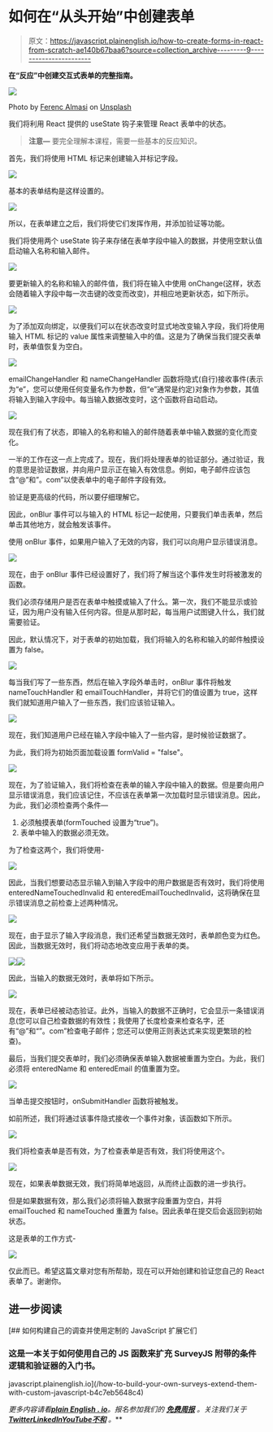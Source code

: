 # 如何在“从头开始”中创建表单

> 原文：<https://javascript.plainenglish.io/how-to-create-forms-in-react-from-scratch-ae140b67baa6?source=collection_archive---------9----------------------->

**在“反应”中创建交互式表单的完整指南。**

![](img/74ec37fe22995495666e568d52bee8fe.png)

Photo by [Ferenc Almasi](https://unsplash.com/@flowforfrank?utm_source=medium&utm_medium=referral) on [Unsplash](https://unsplash.com?utm_source=medium&utm_medium=referral)

我们将利用 React 提供的 useState 钩子来管理 React 表单中的状态。

> **注意—** 要完全理解本课程，需要一些基本的反应知识。

首先，我们将使用 HTML 标记来创建输入并标记字段。

![](img/ebd1dd8a58d2be5d631d0634301c68d5.png)

基本的表单结构是这样设置的。

![](img/a84eb81ef5023dc809fbd1127288a50b.png)

所以，在表单建立之后，我们将使它们发挥作用，并添加验证等功能。

我们将使用两个 useState 钩子来存储在表单字段中输入的数据，并使用空默认值启动输入名称和输入邮件。

![](img/03bbd8991478e63c7496e74d70c8fbe2.png)

要更新输入的名称和输入的邮件值，我们将在输入中使用 onChange(这样，状态会随着输入字段中每一次击键的改变而改变)，并相应地更新状态，如下所示。

![](img/c77669f3b1fba82f59f577fa82358769.png)

为了添加双向绑定，以便我们可以在状态改变时显式地改变输入字段，我们将使用输入 HTML 标记的 value 属性来调整输入中的值。这是为了确保当我们提交表单时，表单值恢复为空白。

![](img/2016882a7630686a1a77dfdb6fbfecb5.png)

emailChangeHandler 和 nameChangeHandler 函数将隐式(自行)接收事件(表示为“e”，您可以使用任何变量名作为参数，但“e”通常是约定)对象作为参数，其值将输入到输入字段中。每当输入数据改变时，这个函数将自动启动。

![](img/61f739f47cbd3f7d52c476edb4d3d7a0.png)

现在我们有了状态，即输入的名称和输入的邮件随着表单中输入数据的变化而变化。

一半的工作在这一点上完成了。现在，我们将处理表单的验证部分。通过验证，我的意思是验证数据，并向用户显示正在输入有效信息。例如，电子邮件应该包含“@”和”。com”以使表单中的电子邮件字段有效。

验证是更高级的代码，所以要仔细理解它。

因此，onBlur 事件可以与输入的 HTML 标记一起使用，只要我们单击表单，然后单击其他地方，就会触发该事件。

使用 onBlur 事件，如果用户输入了无效的内容，我们可以向用户显示错误消息。

![](img/dab7175015cee012efe5678142e0c0f1.png)

现在，由于 onBlur 事件已经设置好了，我们将了解当这个事件发生时将被激发的函数。

我们必须存储用户是否在表单中触摸或输入了什么。第一次，我们不能显示或验证，因为用户没有输入任何内容。但是从那时起，每当用户试图键入什么，我们就需要验证。

因此，默认情况下，对于表单的初始加载，我们将输入的名称和输入的邮件触摸设置为 false。

![](img/f855db8a0d1b572f09fef7aaf0f069fd.png)

每当我们写了一些东西，然后在输入字段外单击时，onBlur 事件将触发 nameTouchHandler 和 emailTouchHandler，并将它们的值设置为 true，这样我们就知道用户输入了一些东西，我们应该验证输入。

![](img/dc308a36b92e2dc8f798f8c9c31c5fb9.png)

现在，我们知道用户已经在输入字段中输入了一些内容，是时候验证数据了。

为此，我们将为初始页面加载设置 formValid = "false"。

![](img/5c8da0a2a35c9e25462d6a4a3711757e.png)

现在，为了验证输入，我们将检查在表单的输入字段中输入的数据。但是要向用户显示错误消息，我们应该记住，不应该在表单第一次加载时显示错误消息。因此，为此，我们必须检查两个条件—

1.  必须触摸表单(formTouched 设置为“true”)。
2.  表单中输入的数据必须无效。

为了检查这两个，我们将使用-

![](img/458da90add22a49fb579555b66af1fdb.png)

因此，当我们想要动态显示输入到输入字段中的用户数据是否有效时，我们将使用 enteredNameTouchedInvalid 和 enteredEmailTouchedInvalid，这将确保在显示错误消息之前检查上述两种情况。

![](img/bd9a111a6cbe45d9f6bd5185c3589303.png)

现在，由于显示了输入字段消息，我们还希望当数据无效时，表单颜色变为红色。因此，当数据无效时，我们将动态地改变应用于表单的类。

![](img/d11aef14caa2edec723ad0a5c3450917.png)![](img/4430b947ff5adbf9599747b311d968ae.png)

因此，当输入的数据无效时，表单将如下所示。

![](img/6fa1931b75a33dd0bf69368b80f84c00.png)

现在，表单已经被动态验证。此外，当输入的数据不正确时，它会显示一条错误消息(您可以自己检查数据的有效性；我使用了长度检查来检查名字，还有“@”和“”。com”检查电子邮件；您还可以使用正则表达式来实现更繁琐的检查)。

最后，当我们提交表单时，我们必须确保表单输入数据被重置为空白。为此，我们必须将 enteredName 和 enteredEmail 的值重置为空。

![](img/8a1245361e02696198bdada31f46b6de.png)

当单击提交按钮时，onSubmitHandler 函数将被触发。

如前所述，我们将通过该事件隐式接收一个事件对象，该函数如下所示。

![](img/840ada1addac7fa3eb1a3ffdfcf26b5d.png)

我们将检查表单是否有效，为了检查表单是否有效，我们将使用这个。

![](img/0c93da0abbfb2fab7d742a51765e418a.png)

现在，如果表单数据无效，我们将简单地返回，从而终止函数的进一步执行。

但是如果数据有效，那么我们必须将输入数据字段重置为空白，并将 emailTouched 和 nameTouched 重置为 false。因此表单在提交后会返回到初始状态。

这是表单的工作方式-

![](img/ede5d8ada57b1a19322202d78782ef56.png)

仅此而已。希望这篇文章对您有所帮助，现在可以开始创建和验证您自己的 React 表单了。谢谢你。

## 进一步阅读

[](/how-to-build-your-own-surveys-extend-them-with-custom-javascript-b4c7eb5648c4) [## 如何构建自己的调查并使用定制的 JavaScript 扩展它们

### 这是一本关于如何使用自己的 JS 函数来扩充 SurveyJS 附带的条件逻辑和验证器的入门书。

javascript.plainenglish.io](/how-to-build-your-own-surveys-extend-them-with-custom-javascript-b4c7eb5648c4) 

*更多内容请看*[***plain English . io***](https://plainenglish.io/)*。报名参加我们的* [***免费周报***](http://newsletter.plainenglish.io/) *。关注我们关于*[***Twitter***](https://twitter.com/inPlainEngHQ)[***LinkedIn***](https://www.linkedin.com/company/inplainenglish/)*[***YouTube***](https://www.youtube.com/channel/UCtipWUghju290NWcn8jhyAw)*[***不和***](https://discord.gg/GtDtUAvyhW) *。***
